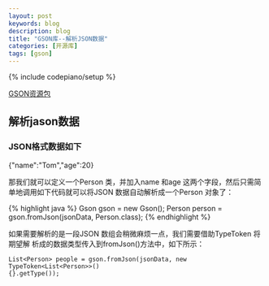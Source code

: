 ```yaml
---
layout: post
keywords: blog
description: blog
title: "GSON库--解析JSON数据"
categories: [开源库]
tags: [gson]
---
```

{% include codepiano/setup %}

[GSON资源包](http://code.google.com/p/google-gson/downloads/list)

## 解析jason数据

### JSON格式数据如下

{"name":"Tom","age":20}

那我们就可以定义一个Person 类，并加入name 和age 这两个字段，然后只需简单地调用如下代码就可以将JSON 数据自动解析成一个Person 对象了：

{% highlight java %}
Gson gson = new Gson();
Person person = gson.fromJson(jsonData, Person.class);
{% endhighlight %}

如果需要解析的是一段JSON 数组会稍微麻烦一点，我们需要借助TypeToken 将期望解
析成的数据类型传入到fromJson()方法中，如下所示：

```
List<Person> people = gson.fromJson(jsonData, new TypeToken<List<Person>>()
{}.getType());
```